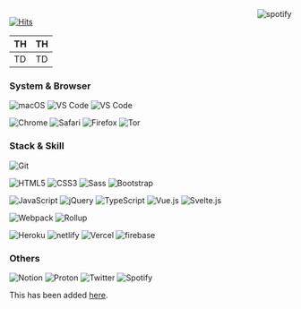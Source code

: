 <a href="https://github.com/kittinan/spotify-github-profile" target="blank">
  <img align="right"
    src="https://spotify-github-profile.vercel.app/api/view?uid=22tewzj3fbagkyozmhfeihg7i&cover_image=true"
    alt="spotify" />
</a>

[![Hits](https://hits.seeyoufarm.com/api/count/incr/badge.svg?url=https%3A%2F%2Fgithub.com%2FCoordinate-Cat%2FCoordinate-Cat&count_bg=%23292E33&title_bg=%23787878&icon=github.svg&icon_color=%23FFFFFF&title=hits&edge_flat=true)](https://hits.seeyoufarm.com)

|  TH  |  TH  |
| ---- | ---- |
|  TD  |  TD  |

### System & Browser

![macOS](https://img.shields.io/badge/macOS-Mojave-292e33?style=flat-square&logo=apple&logoColor=ffffff)
![VS Code](https://img.shields.io/badge/IDE-VSCode-292e33?style=flat-square&logo=Visual-studio-code&logoColor=fff)
![VS Code](https://img.shields.io/badge/Setup-Dotfiles-292e33?style=flat-square&logo=when-i-work&logoColor=fff)

![Chrome](https://img.shields.io/badge/BROWSER-Chrome-292e33?style=flat-square&logo=google-chrome&logoColor=fff)
![Safari](https://img.shields.io/badge/BROWSER-Safari-292e33?style=flat-square&logo=safari)
![Firefox](https://img.shields.io/badge/BROWSER-Firefox-292e33?style=flat-square&logo=firefox&logoColor=fff)
![Tor](https://img.shields.io/badge/BROWSER-Tor-292e33?style=flat-square&logo=Tor)

### Stack & Skill

![Git](https://img.shields.io/badge/_-Git-292e33?style=flat-square&logo=git&logoColor=fff)

![HTML5](https://img.shields.io/badge/_-HTML5-292e33?style=flat-square&logo=html5&logoColor=white)
![CSS3](https://img.shields.io/badge/_-CSS3-292e33?style=flat-square&logo=css3)
![Sass](https://img.shields.io/badge/_-Sass-292e33?style=flat-square&logo=sass&logoColor=white)
![Bootstrap](https://img.shields.io/badge/_-Bootstrap-292e33?style=flat-square&logo=bootstrap)

![JavaScript](https://img.shields.io/badge/_-JavaScript-292e33?style=flat-square&logo=javascript&logoColor=fff)
![jQuery](https://img.shields.io/badge/_-jQuery-292e33?style=flat-square&logo=jQuery&logoColor=fff)
![TypeScript](https://img.shields.io/badge/_-TypeScript-292e33?style=flat-square&logo=typescript&logoColor=fff)
![Vue.js](https://img.shields.io/badge/_-Vue.js-292e33?style=flat-square&logo=Vue.js&logoColor=fff)
![Svelte.js](https://img.shields.io/badge/_-Svelte-292e33?style=flat-square&logo=Svelte&logoColor=fff)

![Webpack](https://img.shields.io/badge/_-Webpack-292e33?style=flat-square&logo=webpack&logoColor=white)
![Rollup](https://img.shields.io/badge/_-Rollup-292e33?style=flat-square&logo=rollup.js&logoColor=white)

![Heroku](https://img.shields.io/badge/_-Heroku-292e33?style=flat-square&logo=heroku&logoColor=fff)
![netlify](https://img.shields.io/badge/_-netlify-292e33?style=flat-square&logo=netlify&logoColor=fff)
![Vercel](https://img.shields.io/badge/_-vercel-292e33?style=flat-square&logo=vercel&logoColor=fff)
![firebase](https://img.shields.io/badge/_-firebase-292e33?style=flat-square&logo=firebase&logoColor=fff)

### Others

![Notion](https://img.shields.io/badge/_-Notion-292e33?style=flat-square&logo=notion&logoColor=fff)
![Proton](https://img.shields.io/badge/_-Proton-292e33?style=flat-square&logo=protonmail&logoColor=fff)
![Twitter](https://img.shields.io/badge/_-Twitter-292e33?style=flat-square&logo=twitter&logoColor=fff)
![Spotify](https://img.shields.io/badge/_-Spotify-292e33?style=flat-square&logo=Spotify&logoColor=fff)

This has been added 
[here](https://github.com/abhisheknaiidu/awesome-github-profile-readme).
